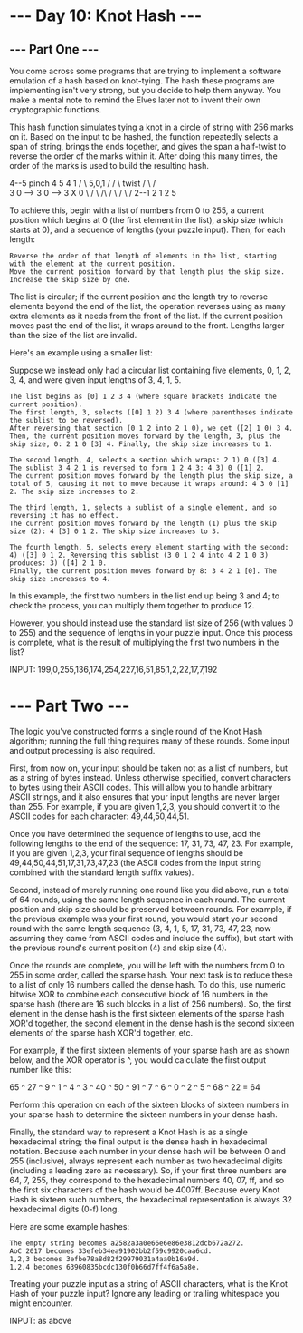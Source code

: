 # --- Day 10: Knot Hash ---
## --- Part One ---

You come across some programs that are trying to implement a software emulation of a hash based on knot-tying. The hash these programs are implementing isn't very strong, but you decide to help them anyway. You make a mental note to remind the Elves later not to invent their own cryptographic functions.

This hash function simulates tying a knot in a circle of string with 256 marks on it. Based on the input to be hashed, the function repeatedly selects a span of string, brings the ends together, and gives the span a half-twist to reverse the order of the marks within it. After doing this many times, the order of the marks is used to build the resulting hash.

  4--5   pinch   4  5           4   1
 /    \  5,0,1  / \/ \  twist  / \ / \
3      0  -->  3      0  -->  3   X   0
 \    /         \ /\ /         \ / \ /
  2--1           2  1           2   5

To achieve this, begin with a list of numbers from 0 to 255, a current position which begins at 0 (the first element in the list), a skip size (which starts at 0), and a sequence of lengths (your puzzle input). Then, for each length:

    Reverse the order of that length of elements in the list, starting with the element at the current position.
    Move the current position forward by that length plus the skip size.
    Increase the skip size by one.

The list is circular; if the current position and the length try to reverse elements beyond the end of the list, the operation reverses using as many extra elements as it needs from the front of the list. If the current position moves past the end of the list, it wraps around to the front. Lengths larger than the size of the list are invalid.

Here's an example using a smaller list:

Suppose we instead only had a circular list containing five elements, 0, 1, 2, 3, 4, and were given input lengths of 3, 4, 1, 5.

    The list begins as [0] 1 2 3 4 (where square brackets indicate the current position).
    The first length, 3, selects ([0] 1 2) 3 4 (where parentheses indicate the sublist to be reversed).
    After reversing that section (0 1 2 into 2 1 0), we get ([2] 1 0) 3 4.
    Then, the current position moves forward by the length, 3, plus the skip size, 0: 2 1 0 [3] 4. Finally, the skip size increases to 1.

    The second length, 4, selects a section which wraps: 2 1) 0 ([3] 4.
    The sublist 3 4 2 1 is reversed to form 1 2 4 3: 4 3) 0 ([1] 2.
    The current position moves forward by the length plus the skip size, a total of 5, causing it not to move because it wraps around: 4 3 0 [1] 2. The skip size increases to 2.

    The third length, 1, selects a sublist of a single element, and so reversing it has no effect.
    The current position moves forward by the length (1) plus the skip size (2): 4 [3] 0 1 2. The skip size increases to 3.

    The fourth length, 5, selects every element starting with the second: 4) ([3] 0 1 2. Reversing this sublist (3 0 1 2 4 into 4 2 1 0 3) produces: 3) ([4] 2 1 0.
    Finally, the current position moves forward by 8: 3 4 2 1 [0]. The skip size increases to 4.

In this example, the first two numbers in the list end up being 3 and 4; to check the process, you can multiply them together to produce 12.

However, you should instead use the standard list size of 256 (with values 0 to 255) and the sequence of lengths in your puzzle input. Once this process is complete, what is the result of multiplying the first two numbers in the list?

INPUT: 199,0,255,136,174,254,227,16,51,85,1,2,22,17,7,192


# --- Part Two ---

The logic you've constructed forms a single round of the Knot Hash algorithm; running the full thing requires many of these rounds. Some input and output processing is also required.

First, from now on, your input should be taken not as a list of numbers, but as a string of bytes instead. Unless otherwise specified, convert characters to bytes using their ASCII codes. This will allow you to handle arbitrary ASCII strings, and it also ensures that your input lengths are never larger than 255. For example, if you are given 1,2,3, you should convert it to the ASCII codes for each character: 49,44,50,44,51.

Once you have determined the sequence of lengths to use, add the following lengths to the end of the sequence: 17, 31, 73, 47, 23. For example, if you are given 1,2,3, your final sequence of lengths should be 49,44,50,44,51,17,31,73,47,23 (the ASCII codes from the input string combined with the standard length suffix values).

Second, instead of merely running one round like you did above, run a total of 64 rounds, using the same length sequence in each round. The current position and skip size should be preserved between rounds. For example, if the previous example was your first round, you would start your second round with the same length sequence (3, 4, 1, 5, 17, 31, 73, 47, 23, now assuming they came from ASCII codes and include the suffix), but start with the previous round's current position (4) and skip size (4).

Once the rounds are complete, you will be left with the numbers from 0 to 255 in some order, called the sparse hash. Your next task is to reduce these to a list of only 16 numbers called the dense hash. To do this, use numeric bitwise XOR to combine each consecutive block of 16 numbers in the sparse hash (there are 16 such blocks in a list of 256 numbers). So, the first element in the dense hash is the first sixteen elements of the sparse hash XOR'd together, the second element in the dense hash is the second sixteen elements of the sparse hash XOR'd together, etc.

For example, if the first sixteen elements of your sparse hash are as shown below, and the XOR operator is ^, you would calculate the first output number like this:

65 ^ 27 ^ 9 ^ 1 ^ 4 ^ 3 ^ 40 ^ 50 ^ 91 ^ 7 ^ 6 ^ 0 ^ 2 ^ 5 ^ 68 ^ 22 = 64

Perform this operation on each of the sixteen blocks of sixteen numbers in your sparse hash to determine the sixteen numbers in your dense hash.

Finally, the standard way to represent a Knot Hash is as a single hexadecimal string; the final output is the dense hash in hexadecimal notation. Because each number in your dense hash will be between 0 and 255 (inclusive), always represent each number as two hexadecimal digits (including a leading zero as necessary). So, if your first three numbers are 64, 7, 255, they correspond to the hexadecimal numbers 40, 07, ff, and so the first six characters of the hash would be 4007ff. Because every Knot Hash is sixteen such numbers, the hexadecimal representation is always 32 hexadecimal digits (0-f) long.

Here are some example hashes:

    The empty string becomes a2582a3a0e66e6e86e3812dcb672a272.
    AoC 2017 becomes 33efeb34ea91902bb2f59c9920caa6cd.
    1,2,3 becomes 3efbe78a8d82f29979031a4aa0b16a9d.
    1,2,4 becomes 63960835bcdc130f0b66d7ff4f6a5a8e.

Treating your puzzle input as a string of ASCII characters, what is the Knot Hash of your puzzle input? Ignore any leading or trailing whitespace you might encounter.

INPUT: as above
